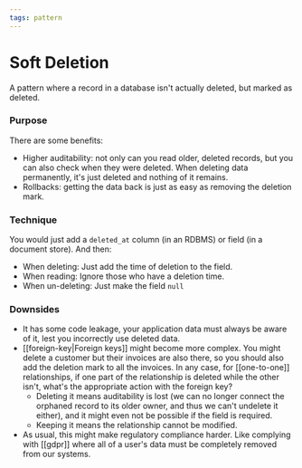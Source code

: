 ```yaml
---
tags: pattern
---
```


# Soft Deletion
A pattern where a record in a database isn't actually deleted, but marked as deleted.

### Purpose
There are some benefits:

* Higher auditability: not only can you read older, deleted records, but you can also check when they were deleted. When deleting data permanently, it's just deleted and nothing of it remains.
* Rollbacks: getting the data back is just as easy as removing the deletion mark.

### Technique
You would just add a `deleted_at` column (in an RDBMS) or field (in a document store). And then:

* When deleting: Just add the time of deletion to the field.
* When reading: Ignore those who have a deletion time.
* When un-deleting: Just make the field `null`

### Downsides
* It has some code leakage, your application data must always be aware of it, lest you incorrectly use deleted data.
* [[foreign-key|Foreign keys]] might become more complex. You might delete a customer but their invoices are also there, so you should also add the deletion mark to all the invoices. In any case, for [[one-to-one]] relationships, if one part of the relationship is deleted while the other isn't, what's the appropriate action with the foreign key?
  * Deleting it means auditability is lost (we can no longer connect the orphaned record to its older owner, and thus we can't undelete it either), and it might even not be possible if the field is required.
  * Keeping it means the relationship cannot be modified.
* As usual, this might make regulatory compliance harder. Like complying with [[gdpr]] where all of a user's data must be completely removed from our systems.
